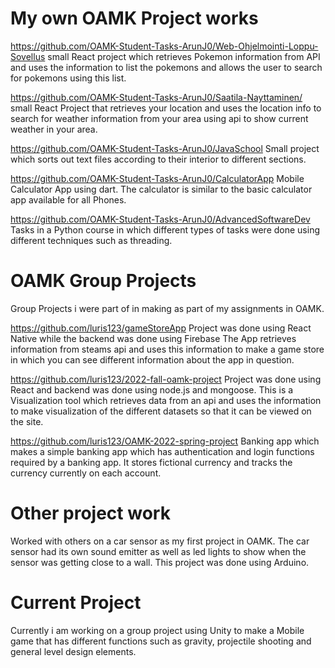 # My own OAMK Project works

https://github.com/OAMK-Student-Tasks-ArunJ0/Web-Ohjelmointi-Loppu-Sovellus
small React project which retrieves Pokemon information from API
and uses the information to list the pokemons and allows the user
to search for pokemons using this list.

https://github.com/OAMK-Student-Tasks-ArunJ0/Saatila-Nayttaminen/
small React Project that retrieves your location and uses the
location info to search for weather information from your
area using api to show current weather in your area.

https://github.com/OAMK-Student-Tasks-ArunJ0/JavaSchool
Small project which sorts out text files according to
their interior to different sections.

https://github.com/OAMK-Student-Tasks-ArunJ0/CalculatorApp
Mobile Calculator App using dart. The calculator is similar
to the basic calculator app available for all Phones.

https://github.com/OAMK-Student-Tasks-ArunJ0/AdvancedSoftwareDev
Tasks in a Python course in which different types of tasks were
done using different techniques such as threading.

# OAMK Group Projects

Group Projects i were part of in making
as part of my assignments in OAMK.

https://github.com/luris123/gameStoreApp
Project was done using React Native while the backend was done using Firebase
The App retrieves information from steams api and uses this information to make
a game store in which you can see different information about the app in question.

https://github.com/luris123/2022-fall-oamk-project
Project was done using React and backend was done using node.js and mongoose.
This is a Visualization tool which retrieves data from an api and uses
the information to make visualization of the different datasets so that
it can be viewed on the site.

https://github.com/luris123/OAMK-2022-spring-project
Banking app which makes a simple banking app which has authentication and login
functions required by a banking app. It stores fictional currency and tracks the
currency currently on each account.

# Other project work

Worked with others on a car sensor as my first project in OAMK.
The car sensor had its own sound emitter as well as led lights
to show when the sensor was getting close to a wall. This project
was done using Arduino.

# Current Project

Currently i am working on a group project using Unity to make
a Mobile game that has different functions such as gravity, 
projectile shooting and general level design elements.
